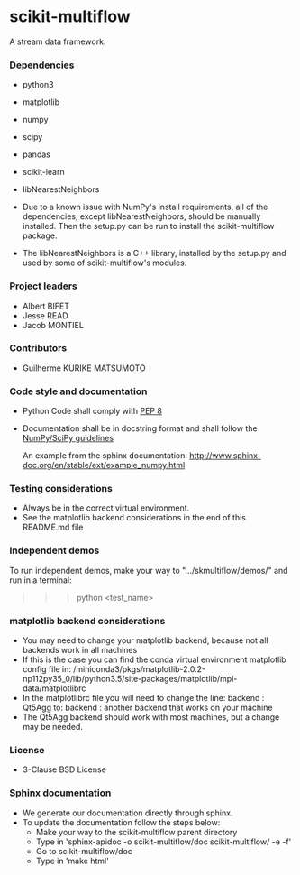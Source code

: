 # scikit-multiflow

A stream data framework.

### Dependencies
* python3
* matplotlib
* numpy
* scipy
* pandas
* scikit-learn
* libNearestNeighbors

* Due to a known issue with NumPy's install requirements, all of the dependencies, except libNearestNeighbors, should
be manually installed. Then the setup.py can be run to install the scikit-multiflow package.
* The libNearestNeighbors is a C++ library, installed by the setup.py and used by some of scikit-multiflow's modules.

### Project leaders

* Albert BIFET
* Jesse READ
* Jacob MONTIEL

### Contributors

* Guilherme KURIKE MATSUMOTO


### Code style and documentation
* Python Code shall comply with [PEP 8](https://www.python.org/dev/peps/pep-0008/)

* Documentation shall be in docstring format and shall follow the [NumPy/SciPy guidelines](https://github.com/numpy/numpy/blob/master/doc/HOWTO_DOCUMENT.rst.txt)

    An example from the sphinx documentation: http://www.sphinx-doc.org/en/stable/ext/example_numpy.html

### Testing considerations
* Always be in the correct virtual environment.
* See the matplotlib backend considerations in the end of this README.md file

### Independent demos
To run independent demos, make your way to ".../skmultiflow/demos/" and run in a terminal:
>>> python <test_name>

### matplotlib backend considerations
* You may need to change your matplotlib backend, because not all backends work in all machines
* If this is the case you can find the conda virtual environment matplotlib config file in:
    /miniconda3/pkgs/matplotlib-2.0.2-np112py35_0/lib/python3.5/site-packages/matplotlib/mpl-data/matplotlibrc
* In the matplotlibrc file you will need to change the line:
    backend     : Qt5Agg
    to:
    backend     : another backend that works on your machine
* The Qt5Agg backend should work with most machines, but a change may be needed.

### License
* 3-Clause BSD License

### Sphinx documentation
* We generate our documentation directly through sphinx.
* To update the documentation follow the steps below:
    * Make your way to the scikit-multiflow parent directory
    * Type in 'sphinx-apidoc -o scikit-multiflow/doc scikit-multiflow/ -e -f'
    * Go to scikit-multiflow/doc
    * Type in 'make html'
